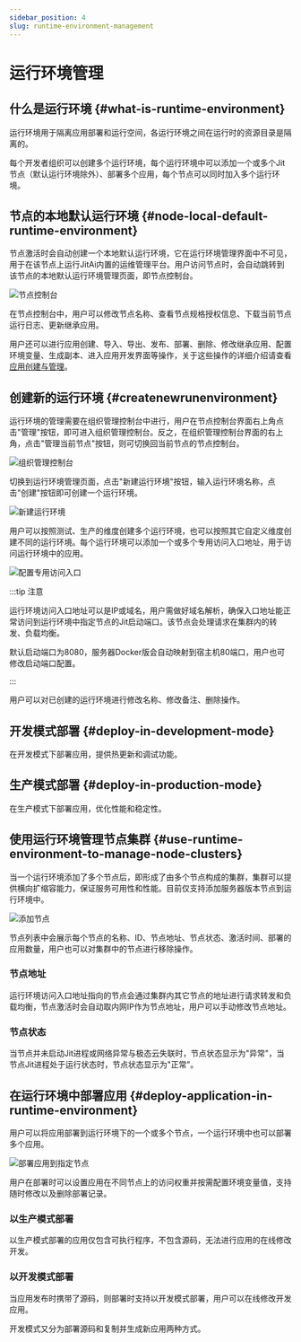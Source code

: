 ```yaml
---
sidebar_position: 4
slug: runtime-environment-management
---
```


# 运行环境管理
## 什么是运行环境 {#what-is-runtime-environment}
运行环境用于隔离应用部署和运行空间，各运行环境之间在运行时的资源目录是隔离的。

每个开发者组织可以创建多个运行环境，每个运行环境中可以添加一个或多个Jit节点（默认运行环境除外）、部署多个应用，每个节点可以同时加入多个运行环境。

## 节点的本地默认运行环境 {#node-local-default-runtime-environment}
节点激活时会自动创建一个本地默认运行环境，它在运行环境管理界面中不可见，用于在该节点上运行JitAi内置的运维管理平台。用户访问节点时，会自动跳转到该节点的本地默认运行环境管理页面，即节点控制台。

![节点控制台](./img/4/node-console.png)

在节点控制台中，用户可以修改节点名称、查看节点规格授权信息、下载当前节点运行日志、更新继承应用。

用户还可以进行应用创建、导入、导出、发布、部署、删除、修改继承应用、配置环境变量、生成副本、进入应用开发界面等操作，关于这些操作的详细介绍请查看[应用创建与管理](../app-creation-and-publishing/creating-and-deploying-applications)。

## 创建新的运行环境 {#createnewrunenvironment}
运行环境的管理需要在组织管理控制台中进行，用户在节点控制台界面右上角点击"管理"按钮，即可进入组织管理控制台。反之，在组织管理控制台界面的右上角，点击"管理当前节点"按钮，则可切换回当前节点的节点控制台。

![组织管理控制台](./img/4/organization-management-console.png)

切换到运行环境管理页面，点击"新建运行环境"按钮，输入运行环境名称，点击"创建"按钮即可创建一个运行环境。

![新建运行环境](./img/4/create-runtime-environment.png)

用户可以按照测试、生产的维度创建多个运行环境，也可以按照其它自定义维度创建不同的运行环境。每个运行环境可以添加一个或多个专用访问入口地址，用于访问运行环境中的应用。

![配置专用访问入口](./img/4/configure-dedicated-access-entry.png)

:::tip 注意

运行环境访问入口地址可以是IP或域名，用户需做好域名解析，确保入口地址能正常访问到运行环境中指定节点的Jit启动端口。该节点会处理请求在集群内的转发、负载均衡。

默认启动端口为8080，服务器Docker版会自动映射到宿主机80端口，用户也可修改启动端口配置。

:::

用户可以对已创建的运行环境进行修改名称、修改备注、删除操作。

## 开发模式部署 {#deploy-in-development-mode}
在开发模式下部署应用，提供热更新和调试功能。

## 生产模式部署 {#deploy-in-production-mode}
在生产模式下部署应用，优化性能和稳定性。

## 使用运行环境管理节点集群 {#use-runtime-environment-to-manage-node-clusters}
当一个运行环境添加了多个节点后，即形成了由多个节点构成的集群，集群可以提供横向扩缩容能力，保证服务可用性和性能。目前仅支持添加服务器版本节点到运行环境中。

![添加节点](./img/4/add-node.png)

节点列表中会展示每个节点的名称、ID、节点地址、节点状态、激活时间、部署的应用数量，用户也可以对集群中的节点进行移除操作。

### 节点地址
运行环境访问入口地址指向的节点会通过集群内其它节点的地址进行请求转发和负载均衡，节点激活时会自动取内网IP作为节点地址，用户可以手动修改节点地址。

### 节点状态
当节点并未启动Jit进程或网络异常与极态云失联时，节点状态显示为"异常"，当节点Jit进程处于运行状态时，节点状态显示为"正常"。

## 在运行环境中部署应用 {#deploy-application-in-runtime-environment}
用户可以将应用部署到运行环境下的一个或多个节点，一个运行环境中也可以部署多个应用。

![部署应用到指定节点](./img/4/deploy-application-to-specified-node.png)

用户在部署时可以设置应用在不同节点上的访问权重并按需配置环境变量值，支持随时修改以及删除部署记录。

### 以生产模式部署 
以生产模式部署的应用仅包含可执行程序，不包含源码，无法进行应用的在线修改开发。

### 以开发模式部署 
当应用发布时携带了源码，则部署时支持以开发模式部署，用户可以在线修改开发应用。

开发模式又分为部署源码和复制并生成新应用两种方式。
